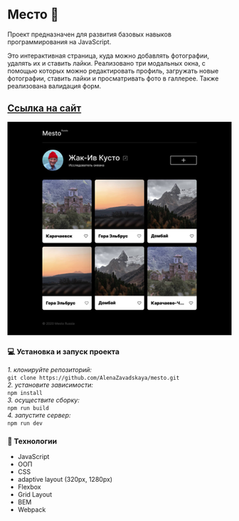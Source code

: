 # Место :sparkler:

<p>Проект предназначен для развития базовых навыков программирования на JavaScript.</p>
Это интерактивная страница, куда можно добавлять фотографии, удалять их и ставить лайки. Реализовано три модальных окна, с помощью которых можно редактировать профиль, загружать новые фотографии, ставить лайки и просматривать фото в галлерее. Также реализована валидация форм.

## [Ссылка на сайт](https://alenazavadskaya.github.io/mesto/index.html )

![](src/images/main_page.jpg)

### :computer: Установка и запуск проекта
*1. клонируйте репозиторий:*<br/>
`git clone https://github.com/AlenaZavadskaya/mesto.git`<br/>
*2. установите зависимости:*<br/>
 `npm install`<br/>
*3. осуществите сборку:*<br/>
 `npm run build`<br/>
 *4. запустите сервер:*<br/>
 `npm run dev`<br/>

### :rocket: Технологии
- JavaScript
- ООП
- CSS
- adaptive layout (320px, 1280px)
- Flexbox
- Grid Layout
- BEM
- Webpack 


